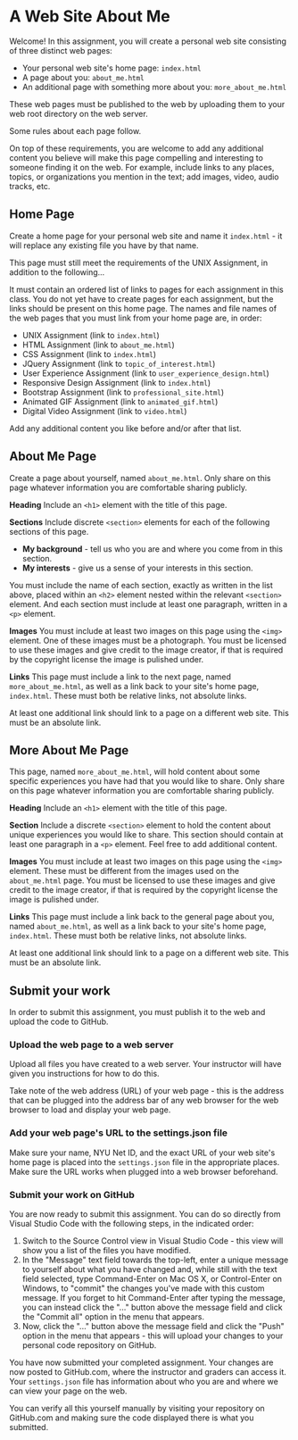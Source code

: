# A Web Site About Me

Welcome! In this assignment, you will create a personal web site consisting of three distinct web pages:

- Your personal web site's home page: `index.html`
- A page about you: `about_me.html`
- An additional page with something more about you: `more_about_me.html`

These web pages must be published to the web by uploading them to your web root directory on the web server.

Some rules about each page follow.

On top of these requirements, you are welcome to add any additional content you believe will make this page compelling and interesting to someone finding it on the web. For example, include links to any places, topics, or organizations you mention in the text; add images, video, audio tracks, etc.

## Home Page

Create a home page for your personal web site and name it `index.html` - it will replace any existing file you have by that name.

This page must still meet the requirements of the UNIX Assignment, in addition to the following...

It must contain an ordered list of links to pages for each assignment in this class. You do not yet have to create pages for each assignment, but the links should be present on this home page. The names and file names of the web pages that you must link from your home page are, in order:

- UNIX Assignment (link to `index.html`)
- HTML Assignment (link to `about_me.html`)
- CSS Assignment (link to `index.html`)
- JQuery Assignment (link to `topic_of_interest.html`)
- User Experience Assignment (link to `user_experience_design.html`)
- Responsive Design Assignment (link to `index.html`)
- Bootstrap Assignment (link to `professional_site.html`)
- Animated GIF Assignment (link to `animated_gif.html`)
- Digital Video Assignment (link to `video.html`)

Add any additional content you like before and/or after that list.

## About Me Page

Create a page about yourself, named `about_me.html`. Only share on this page whatever information you are comfortable sharing publicly.

**Heading**
Include an `<h1>` element with the title of this page.

**Sections**
Include discrete `<section>` elements for each of the following sections of this page.

- **My background** - tell us who you are and where you come from in this section.
- **My interests** - give us a sense of your interests in this section.

You must include the name of each section, exactly as written in the list above, placed within an `<h2>` element nested within the relevant `<section>` element. And each section must include at least one paragraph, written in a `<p>` element.

**Images**
You must include at least two images on this page using the `<img>` element. One of these images must be a photograph. You must be licensed to use these images and give credit to the image creator, if that is required by the copyright license the image is pulished under.

**Links**
This page must include a link to the next page, named `more_about_me.html`, as well as a link back to your site's home page, `index.html`. These must both be relative links, not absolute links.

At least one additional link should link to a page on a different web site. This must be an absolute link.

## More About Me Page

This page, named `more_about_me.html`, will hold content about some specific experiences you have had that you would like to share. Only share on this page whatever information you are comfortable sharing publicly.

**Heading**
Include an `<h1>` element with the title of this page.

**Section**
Include a discrete `<section>` element to hold the content about unique experiences you would like to share. This section should contain at least one paragraph in a `<p>` element. Feel free to add additional content.

**Images**
You must include at least two images on this page using the `<img>` element. These must be different from the images used on the `about_me.html` page. You must be licensed to use these images and give credit to the image creator, if that is required by the copyright license the image is pulished under.

**Links**
This page must include a link back to the general page about you, named `about_me.html`, as well as a link back to your site's home page, `index.html`. These must both be relative links, not absolute links.

At least one additional link should link to a page on a different web site. This must be an absolute link.

## Submit your work

In order to submit this assignment, you must publish it to the web and upload the code to GitHub.

### Upload the web page to a web server

Upload all files you have created to a web server. Your instructor will have given you instructions for how to do this.

Take note of the web address (URL) of your web page - this is the address that can be plugged into the address bar of any web browser for the web browser to load and display your web page.

### Add your web page's URL to the settings.json file

Make sure your name, NYU Net ID, and the exact URL of your web site's home page is placed into the `settings.json` file in the appropriate places. Make sure the URL works when plugged into a web browser beforehand.

### Submit your work on GitHub

You are now ready to submit this assignment. You can do so directly from Visual Studio Code with the following steps, in the indicated order:

1. Switch to the Source Control view in Visual Studio Code - this view will show you a list of the files you have modified.
1. In the "Message" text field towards the top-left, enter a unique message to yourself about what you have changed and, while still with the text field selected, type Command-Enter on Mac OS X, or Control-Enter on Windows, to "commit" the changes you've made with this custom message. If you forget to hit Command-Enter after typing the message, you can instead click the "..." button above the message field and click the "Commit all" option in the menu that appears.
1. Now, click the "..." button above the message field and click the "Push" option in the menu that appears - this will upload your changes to your personal code repository on GitHub.

You have now submitted your completed assignment. Your changes are now posted to GitHub.com, where the instructor and graders can access it. Your `settings.json` file has information about who you are and where we can view your page on the web.

You can verify all this yourself manually by visiting your repository on GitHub.com and making sure the code displayed there is what you submitted.
